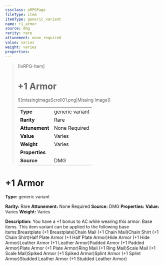 ```yaml
---
cssclass: oRPGPage
fileType: item
itemType: generic_variant
name: +1_armor
source: dmg
rarity: rare
attunement: none_required
value: varies
weight: varies
properties:
---
```

> [!oRPG-Item]
> # +1 Armor
> ![[missingImageScroll01.png|Missing Image]]
>
> |  |   |
> |:--|---|
> |**Type** | generic variant |
> |**Rarity** | Rare |
> | **Attunement** | None Required |
> | **Value** | Varies |
>  | **Weight**| Varies |
>  |**Properties** |  |
> | **Source** | DMG |

#  +1 Armor
**Type:** generic variant

**Rarity:** Rare
**Attunement:** None Required
**Source:** DMG
**Properties:**
**Value:** Varies
**Weight:** Varies

**Description:** You have a +1 bonus to AC while wearing this armor. Base items. This item variant can be applied to the following base items:Breastplate (+1 Breastplate)Chain Mail (+1 Chain Mail)Chain Shirt (+1 Chain Shirt)Half Plate Armor (+1 Half Plate Armor)Hide Armor (+1 Hide Armor)Leather Armor (+1 Leather Armor)Padded Armor (+1 Padded Armor)Plate Armor (+1 Plate Armor)Ring Mail (+1 Ring Mail)Scale Mail (+1 Scale Mail)Spiked Armor (+1 Spiked Armor)Splint Armor (+1 Splint Armor)Studded Leather Armor (+1 Studded Leather Armor)


